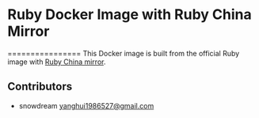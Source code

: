 # Ruby Docker Image with Ruby China Mirror
================
This Docker image is built from the official Ruby image with [Ruby China mirror](http://gems.ruby-china.org/).

Contributors
-------------------
* snowdream <yanghui1986527@gmail.com>
